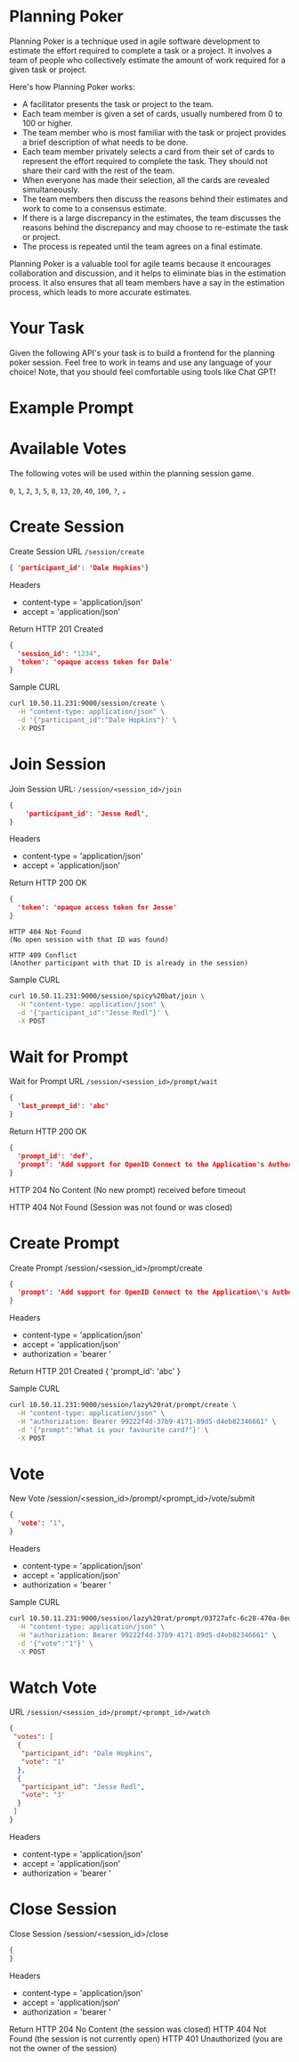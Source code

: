 # Planning Poker

Planning Poker is a technique used in agile software development to estimate the effort required to complete a task or a project. It involves a team of people who collectively estimate the amount of work required for a given task or project.

Here's how Planning Poker works:

- A facilitator presents the task or project to the team.
- Each team member is given a set of cards, usually numbered from 0 to 100 or higher.
- The team member who is most familiar with the task or project provides a brief description of what needs to be done.
- Each team member privately selects a card from their set of cards to represent the effort required to complete the task. They should not share their card with the rest of the team.
- When everyone has made their selection, all the cards are revealed simultaneously.
- The team members then discuss the reasons behind their estimates and work to come to a consensus estimate.
- If there is a large discrepancy in the estimates, the team discusses the reasons behind the discrepancy and may choose to re-estimate the task or project.
- The process is repeated until the team agrees on a final estimate.

Planning Poker is a valuable tool for agile teams because it encourages collaboration and discussion, and it helps to eliminate bias in the estimation process. It also ensures that all team members have a say in the estimation process, which leads to more accurate estimates.

# Your Task

Given the following API's your task is to build a frontend for the planning poker session. Feel free to work in teams and use any language of your choice! Note, that you should feel comfortable using tools like Chat GPT!


# Example Prompt



# Available Votes
The following votes will be used within the planning session game. 

`0`, `1`, `2`, `3`, `5`, `8`, `13`, `20`, `40`, `100`, `?`, `☕️`

# Create Session
Create Session URL `/session/create`
```json
{ 'participant_id': 'Dale Hopkins'}
```
Headers
 - content-type = 'application/json'
 - accept = 'application/json'

Return
HTTP 201 Created
```json
{
  'session_id': '1234',
  'token': 'opaque access token for Dale'
}
```

Sample CURL
```bash
curl 10.50.11.231:9000/session/create \
  -H "content-type: application/json" \
  -d '{"participant_id":"Dale Hopkins"}' \
  -X POST
```

# Join Session
Join Session URL: `/session/<session_id>/join`
```json
{
    'participant_id': 'Jesse Redl',
}
```
Headers
- content-type = 'application/json'
- accept = 'application/json'

Return
HTTP 200 OK
```json
{
  'token': 'opaque access token for Jesse'
}
```

```
HTTP 404 Not Found
(No open session with that ID was found)

HTTP 409 Conflict
(Another participant with that ID is already in the session)
```

Sample CURL
```bash
curl 10.50.11.231:9000/session/spicy%20bat/join \
  -H "content-type: application/json" \
  -d '{"participant_id":"Jesse Redl"}' \
  -X POST 
```

# Wait for Prompt
Wait for Prompt URL `/session/<session_id>/prompt/wait`
```json
{
  'last_prompt_id': 'abc'
}
```
Return
HTTP 200 OK
```json
{
  'prompt_id': 'def',
  'prompt': 'Add support for OpenID Connect to the Application's Authorization flow',
}
```
HTTP 204 No Content
(No new prompt) received before timeout

HTTP 404 Not Found
(Session was not found or was closed)

# Create Prompt
Create Prompt /session/<session_id>/prompt/create
```json
{
  'prompt': 'Add support for OpenID Connect to the Application\'s Authorization flow',
}
```
Headers
- content-type = 'application/json'
- accept = 'application/json'
- authorization = 'bearer <token>'


Return
HTTP 201 Created
{
    'prompt_id': 'abc'
}

Sample CURL
```bash
curl 10.50.11.231:9000/session/lazy%20rat/prompt/create \
  -H "content-type: application/json" \
  -H "authorization: Bearer 99222f4d-37b9-4171-89d5-d4eb82346661" \
  -d '{"prompt":"What is your favourite card?"}' \
  -X POST
```

# Vote
New Vote /session/<session_id>/prompt/<prompt_id>/vote/submit
```json
{
  'vote': '1',
}
```
Headers
- content-type = 'application/json'
- accept = 'application/json'
- authorization = 'bearer <token>'

Sample CURL
```bash
curl 10.50.11.231:9000/session/lazy%20rat/prompt/03727afc-6c28-470a-8ed9-2eb78783397c/vote/submit \
  -H "content-type: application/json" \
  -H "authorization: Bearer 99222f4d-37b9-4171-89d5-d4eb82346661" \
  -d '{"vote":"1"}' \
  -X POST
```

# Watch Vote 
URL `/session/<session_id>/prompt/<prompt_id>/watch`

```json
{
 "votes": [
  {
   "participant_id": "Dale Hopkins",
   "vote": "1"
  },
  {
   "participant_id": "Jesse Redl",
   "vote": "3"
  }
 ]
}
```
Headers
- content-type = 'application/json'
- accept = 'application/json'
- authorization = 'bearer <token>'

# Close Session
Close Session /session/<session_id>/close
```json
{
}
```
Headers
- content-type = 'application/json'
- accept = 'application/json'
- authorization = 'bearer <token>'

Return
HTTP 204 No Content
(the session was closed)
HTTP 404 Not Found
(the session is not currently open)
HTTP 401 Unauthorized
(you are not the owner of the session)
